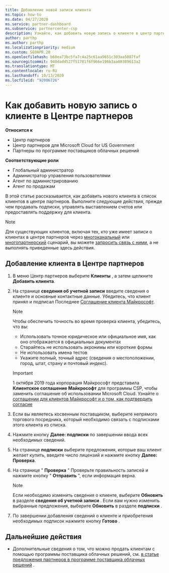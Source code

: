 ```yaml
---
title: Добавление новой записи клиента
ms.topic: how-to
ms.date: 04/27/2020
ms.service: partner-dashboard
ms.subservice: partnercenter-csp
description: Узнайте, как добавить новую запись о клиенте в центр партнеров. Затем можно продать клиентские подписки, управлять выставлением счетов или предоставлять поддержку клиентов.
author: parthp
ms.author: parthp
ms.localizationpriority: medium
ms.custom: SEOAPR.20
ms.openlocfilehash: b60ea73bc5fa7c4a25c61aa9651c303aa5087faf
ms.sourcegitcommit: 940dad4527f51781f6f966e196b3aa08389613a2
ms.translationtype: MT
ms.contentlocale: ru-RU
ms.lasthandoff: 10/13/2020
ms.locfileid: "92006726"
---
```

# <a name="how-to-add-a-new-customer-record-in-partner-center"></a>Как добавить новую запись о клиенте в Центре партнеров

**Относится к**

- Центр партнеров
- Центр партнеров для Microsoft Cloud for US Government
- Партнеры по программе поставщиков облачных решений

**Соответствующие роли**

- Глобальный администратор
- Администратор управления пользователями
- Агент по администрированию
- Агент по продажам

В этой статье рассказывается, как добавить нового клиента в список клиентов в центре партнеров. Выполните следующие действия, прежде чем продавать подписки, управлять выставлением счетов или предоставлять поддержку для клиента.

>[!NOTE]
>Для существующих клиентов, включая тех, кто уже имеет записи о клиентах в центре партнеров через [многоканальный](multichannel.md) или [многопартнерский](multipartner.md) сценарий, вы можете [запросить связь с ними](request-a-relationship-with-a-customer.md), а не выполнять приведенные здесь действия.

## <a name="to-add-a-new-customer-in-partner-center"></a>Добавление клиента в Центре партнеров

1. В меню Центр партнеров выберите **Клиенты** , а затем щелкните **Добавить клиента**.

2. На странице **сведения об учетной записи** введите сведения о клиенте и основные контактные данные. Убедитесь, что клиент принял и подписал Последнее [Соглашение клиента Майкрософт](agreements.md).

   >[!NOTE]
   >
   >Чтобы обеспечить точность во время проверка клиента, убедитесь, что вы:
   >
   >- Использовать точное юридическое или официальное имя, как оно отображается в официальных документах
   >- Старайтесь не использовать акронимы или короткие формы
   >- Не использовать имена тестов
   >- Укажите полный, точный адрес (сведения о местоположении, город, штат, страну и почтовый индекс).

   >[!IMPORTANT]
   > 1 октября 2019 года корпорация Майкрософт представила **Клиентское соглашение Майкрософт** для программы CSP, чтобы заменить соглашение об использовании Microsoft Cloud. Узнайте о [соглашении для клиентов Майкрософт и о том, как подтвердить согласие](confirm-customer-agreement.md)
  
3. Если вы являетесь косвенным поставщиком, выберите непрямого торгового посредника, который необходимо связать с подписками этого клиента из списка.

4. Нажмите кнопку **Далее: подписки** по завершении ввода всех необходимых сведений.

5. На странице **подписки** выберите предложения, которые ваш клиент желает купить, введите число лицензий и нажмите кнопку **Далее: Проверка**.

6. На странице " **Проверка** " Проверьте правильность записей и нажмите кнопку " **Отправить** ", если информация верна.

   >[!NOTE]
   >Если необходимо изменить сведения о клиенте, выберите **Обновить** в разделе **сведения об учетной записи** . Если вам нужно изменить выбранные предложения, выберите **Обновить** в разделе **подписки** .

7. По завершении добавления сведений о клиенте и приобретения необходимых подписок нажмите кнопку **Готово** .

## <a name="next-steps"></a>Дальнейшие действия

- Дополнительные сведения о том, что можно продать клиентам с помощью программы поставщика облачных решений, см. [в статье предложения партнеров в программе поставщика облачных решений](csp-offers.md) .

